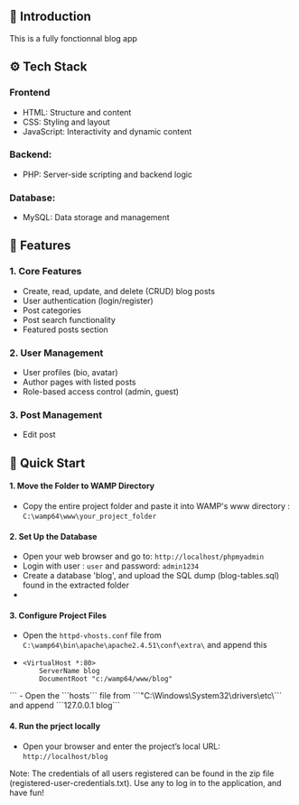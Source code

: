 ## 🤖 Introduction
This is a fully fonctionnal blog app

## ⚙️ Tech Stack

### Frontend
- HTML: Structure and content
- CSS:  Styling and layout
- JavaScript: Interactivity and dynamic content

### Backend:
- PHP: Server-side scripting and backend logic
  
### Database:
- MySQL: Data storage and management

## 🔋 Features
### 1. Core Features
- Create, read, update, and delete (CRUD) blog posts
- User authentication (login/register)
- Post categories
- Post search functionality
- Featured posts section

  
### 2. User Management
- User profiles (bio, avatar)
- Author pages with listed posts
- Role-based access control (admin, guest)
  
### 3. Post Management
- Edit post


## 🤸 Quick Start
#### 1. Move the Folder to WAMP Directory
- Copy the entire project folder and paste it into WAMP's www directory : ```C:\wamp64\www\your_project_folder```

#### 2. Set Up the Database
- Open your web browser and go to: ```http://localhost/phpmyadmin```
- Login with user : ```user``` and password: ```admin1234```
- Create a database 'blog', and upload the SQL dump (blog-tables.sql) found in the extracted folder
- 
#### 3. Configure Project Files
- Open the ```httpd-vhosts.conf``` file from ```C:\wamp64\bin\apache\apache2.4.51\conf\extra\``` and append this
- ```
  <VirtualHost *:80>
      ServerName blog
      DocumentRoot "c:/wamp64/www/blog"
</VirtualHost>
```
- Open the ```hosts``` file from ```"C:\Windows\System32\drivers\etc\``` and append ```127.0.0.1 blog```

#### 4. Run the prject locally
- Open your browser and enter the project’s local URL: ```http://localhost/blog```


Note:  The credentials of all users registered can be found in the zip file (registered-user-credentials.txt). Use any to log in to the application, and have fun!

